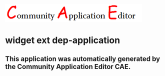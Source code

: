 ![CAE](https://github.com/PhilCAEOrg/application-168/blob/master/img/logo.png)  

widget ext dep-application
===================


This application was automatically generated by the Community Application Editor CAE.  
---------------
